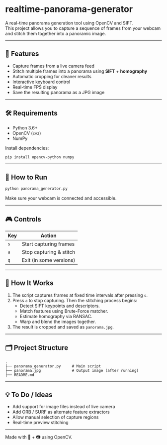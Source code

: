 # realtime-panorama-generator

A real-time panorama generation tool using OpenCV and SIFT.  
This project allows you to capture a sequence of frames from your webcam and stitch them together into a panoramic image.

---

## 📸 Features

- Capture frames from a live camera feed
- Stitch multiple frames into a panorama using **SIFT** + **homography**
- Automatic cropping for cleaner results
- Interactive keyboard control
- Real-time FPS display
- Save the resulting panorama as a JPG image

---

## 🛠 Requirements

- Python 3.6+
- OpenCV (`cv2`)
- NumPy

Install dependencies:

```bash
pip install opencv-python numpy
```

---

## 🚀 How to Run

```bash
python panorama_generator.py
```

Make sure your webcam is connected and accessible.

---

## 🎮 Controls

| Key | Action                   |
|-----|--------------------------|
| `s` | Start capturing frames   |
| `a` | Stop capturing & stitch  |
| `q` | Exit (in some versions)  |

---

## 🧠 How It Works

1. The script captures frames at fixed time intervals after pressing `s`.
2. Press `a` to stop capturing. Then the stitching process begins:
   - Detect SIFT keypoints and descriptors.
   - Match features using Brute-Force matcher.
   - Estimate homography via RANSAC.
   - Warp and blend the images together.
3. The result is cropped and saved as `panorama.jpg`.

---

## 🗂 Project Structure

```
.
├── panorama_generator.py     # Main script
├── panorama.jpg              # Output image (after running)
├── README.md
```

---

## 💡 To Do / Ideas

- Add support for image files instead of live camera
- Add ORB / SURF as alternate feature extractors
- Allow manual selection of capture regions
- Real-time preview stitching

---

Made with 🧠 + 📷 using OpenCV.
